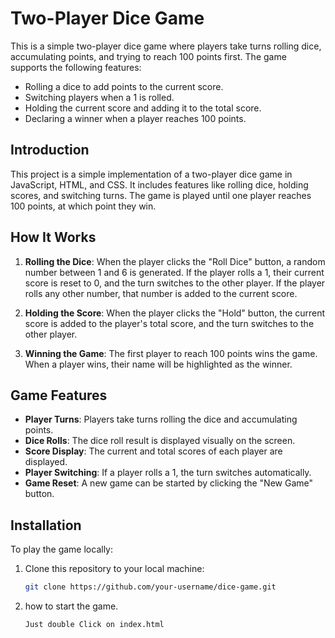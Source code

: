 # Two-Player Dice Game

This is a simple two-player dice game where players take turns rolling dice, accumulating points, and trying to reach 100 points first. The game supports the following features:
- Rolling a dice to add points to the current score.
- Switching players when a 1 is rolled.
- Holding the current score and adding it to the total score.
- Declaring a winner when a player reaches 100 points.


## Introduction

This project is a simple implementation of a two-player dice game in JavaScript, HTML, and CSS. It includes features like rolling dice, holding scores, and switching turns. The game is played until one player reaches 100 points, at which point they win.



## How It Works

1. **Rolling the Dice**: When the player clicks the "Roll Dice" button, a random number between 1 and 6 is generated. If the player rolls a 1, their current score is reset to 0, and the turn switches to the other player. If the player rolls any other number, that number is added to the current score.

2. **Holding the Score**: When the player clicks the "Hold" button, the current score is added to the player's total score, and the turn switches to the other player.

3. **Winning the Game**: The first player to reach 100 points wins the game. When a player wins, their name will be highlighted as the winner.

## Game Features

- **Player Turns**: Players take turns rolling the dice and accumulating points.
- **Dice Rolls**: The dice roll result is displayed visually on the screen.
- **Score Display**: The current and total scores of each player are displayed.
- **Player Switching**: If a player rolls a 1, the turn switches automatically.
- **Game Reset**: A new game can be started by clicking the "New Game" button.

## Installation

To play the game locally:

1. Clone this repository to your local machine:
   ```bash
   git clone https://github.com/your-username/dice-game.git
2. how to start the game.
    ```bash
    Just double Click on index.html


